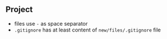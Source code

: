 ## Project
- files use `-` as space separator
- `.gitignore` has at least content of `new/files/.gitignore` file
